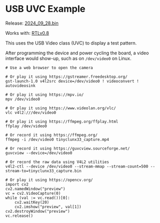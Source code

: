 # USB UVC Example

Release:
[2024_09_28.bin](https://github.com/tinyvision-ai-inc/tinyclunx33_zephyr_example/releases/download/2024_09_28/tinyclunx33_zephyr_example_usb_uvc_manager_2024_09_28.bin)

Works with:
[RTLv0.8](https://github.com/tinyvision-ai-inc/tinyclunx33_public/releases/tag/v0.8)

This uses the USB Video class (UVC) to display a test pattern.

After programming the device and power cycling the board, a video interface
would show-up, such as on `/dev/video0` on Linux.

```
# Use a web browser to open the camera

# Or play it using https://gstreamer.freedesktop.org/
gst-launch-1.0 v4l2src device=/dev/video0 ! videoconvert ! autovideosink

# Or play it using https://mpv.io/
mpv /dev/video0

# Or play it using https://www.videolan.org/vlc/
vlc v4l2:///dev/video0

# Or play it using https://ffmpeg.org/ffplay.html
ffplay /dev/video0

# Or record it using https://ffmpeg.org/
ffmpeg -i /dev/video0 tinyclunx33_capture.mp4

# Or record it using https://guvcview.sourceforge.net/
guvcview --device=/dev/video0

# Or record the raw data using V4L2 utilities
v4l2-ctl --device /dev/video0 --stream-mmap --stream-count=500 --stream-to=tinyclunx33_capture.bin

# Or play it using https://opencv.org/
import cv2
cv2.namedWindow("preview")
vc = cv2.VideoCapture(0)
while (val := vc.read())[0]:
    cv2.waitKey(20)
    cv2.imshow("preview", val[1])
cv2.destroyWindow("preview")
vc.release()
```

